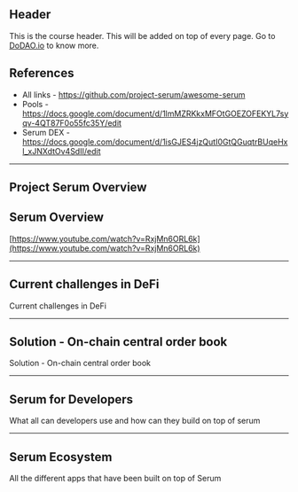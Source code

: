 ## Header
This is the course header. This will be added on top of every page. Go to [DoDAO.io](https://www.dodao.io) to know more.

## References
* All links - https://github.com/project-serum/awesome-serum
* Pools - https://docs.google.com/document/d/1lmMZRKkxMFOtGOEZOFEKYL7syqv-4QT87F0o55fc35Y/edit
* Serum DEX - https://docs.google.com/document/d/1isGJES4jzQutI0GtQGuqtrBUqeHxl_xJNXdtOv4SdII/edit

---

## Project Serum Overview


## Serum Overview

[https://www.youtube.com/watch?v=RxjMn6ORL6k](https://www.youtube.com/watch?v=RxjMn6ORL6k)


    


---
## Current challenges in DeFi

Current challenges in DeFi


    


---
## Solution - On-chain central order book

Solution - On-chain central order book


    


---
## Serum for Developers

What all can developers use and how can they build on top of serum


    


---
## Serum Ecosystem

All the different apps that have been built on top of Serum


    

 
